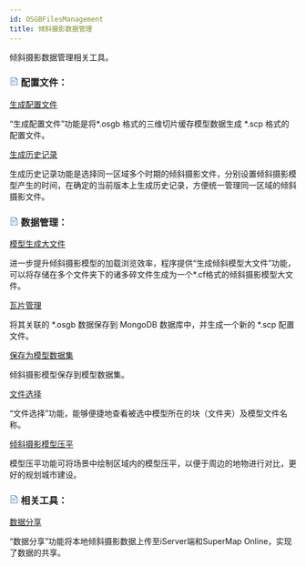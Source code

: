 ```yaml
---
id: OSGBFilesManagement
title: 倾斜摄影数据管理  
---  
```

倾斜摄影数据管理相关工具。

### ![](../../../img/read.gif) 配置文件：

 [生成配置文件](OSGBToScp)

“生成配置文件”功能是将*.osgb 格式的三维切片缓存模型数据生成 *.scp 格式的配置文件。

 [生成历史记录](OSGBHistoryProduce)

生成历史记录功能是选择同一区域多个时期的倾斜摄影文件，分别设置倾斜摄影模型产生的时间，在确定的当前版本上生成历史记录，方便统一管理同一区域的倾斜摄影文件。

### ![](../../../img/read.gif) 数据管理：

 [模型生成大文件](GenerateBigfile)

进一步提升倾斜摄影模型的加载浏览效率，程序提供“生成倾斜模型大文件”功能，可以将存储在多个文件夹下的诸多碎文件生成为一个*.cf格式的倾斜摄影模型大文件。

 [瓦片管理](../../3DTools/3DTilesCache/FilesToMongoDB)

将其关联的 *.osgb 数据保存到 MongoDB 数据库中，并生成一个新的 *.scp 配置文件。

 [保存为模型数据集](LayerSaveModelDataset)

倾斜摄影模型保存到模型数据集。

 [文件选择](FileSelect)

“文件选择”功能，能够便捷地查看被选中模型所在的块（文件夹）及模型文件名称。

 [倾斜摄影模型压平](OSGBFlattenRegion)

模型压平功能可将场景中绘制区域内的模型压平，以便于周边的地物进行对比，更好的规划城市建设。

### ![](../../../img/read.gif) 相关工具：

 [数据分享](UploadOSGBData)

“数据分享”功能将本地倾斜摄影数据上传至iServer端和SuperMap Online，实现了数据的共享。





